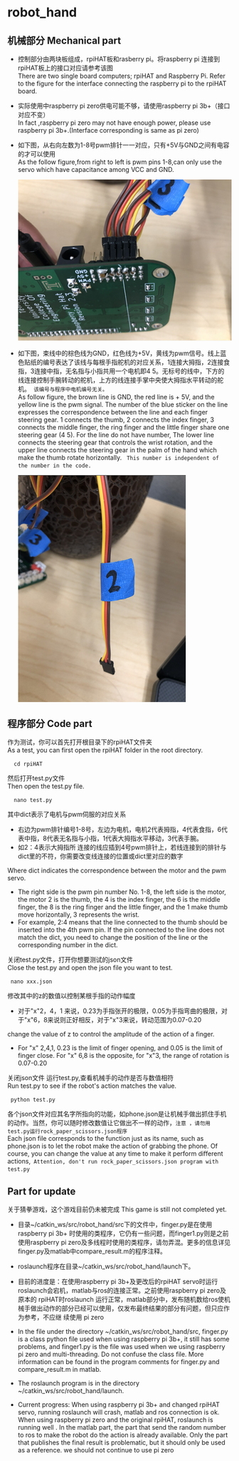 # robot_hand
## 机械部分 Mechanical part
* 控制部分由两块板组成，rpiHAT板和rasberry pi。将raspberry pi 连接到rpiHAT板上的接口对应请参考该图  
  There are two single board computers; rpiHAT and Raspberry Pi. Refer to the figure for the interface connecting the raspberry pi to     the rpiHAT board.

* 实际使用中raspberry pi zero供电可能不够，请使用raspberry pi 3b+（接口对应不变）  
  In fact ,raspberry pi zero may not have enough power, please use raspberry pi 3b+.(Interface corresponding is same as pi zero)

* 如下图，从右向左数为1-8号pwm排针一一对应，只有+5V与GND之间有电容的才可以使用  
  As the follow figure,from right to left is pwm pins 1-8,can only use the servo which have capacitance among VCC and GND.
  
  ![image](image/2.png?tree=true " 2 ")

* 如下图，束线中的棕色线为GND，红色线为+5V，黄线为pwm信号。线上蓝色贴纸的编号表达了该线与每根手指舵机的对应关系，1连接大拇指，2连接食指，3连接中指，无名指与小指共用一个电机即4 5。无标号的线中，下方的     线连接控制手腕转动的舵机，上方的线连接手掌中央使大拇指水平转动的舵机。` 该编号与程序中电机编号无关。`   
  As follow figure, the brown line is GND, the red line is + 5V, and the yellow line is the pwm signal. The number of the blue sticker on the line expresses the correspondence between the line and each finger steering         gear. 1 connects the thumb,     2 connects the index finger, 3 connects the middle finger, the ring finger and the little finger share one steering gear (4 5). For the line do not have number, The lower line       connects the steering gear that controls the wrist     rotation, and the upper line connects the steering gear      in the palm of the hand which make the thumb rotate horizontally. ` This number is independent of the number in the code.`

  ![image](image/1.png?tree=true " 1 ")

## 程序部分 Code part
  作为测试，你可以首先打开根目录下的rpiHAT文件夹   
  As a test, you can first open the rpiHAT folder in the root directory.  
  
      cd rpiHAT
      
  然后打开test.py文件  
  Then open the test.py file.  
  
      nano test.py
      
  其中dict表示了电机与pwm伺服的对应关系  
  * 右边为pwm排针编号1-8号，左边为电机，电机2代表拇指，4代表食指，6代表中指，8代表无名指与小指，1代表大拇指水平移动，3代表手腕。  
  * 如2：4表示大拇指所   连接的线应插到4号pwm排针上，若线连接到的排针与dict里的不符，你需要改变线连接的位置或dict里对应的数字  
  
  Where dict indicates the correspondence between the motor and the pwm servo.  
  * The right side is the pwm pin number No. 1-8, the left side is the motor, the motor 2 is the thumb, the 4 is the index finger, the 6     is the middle finger, the 8 is the ring finger and the little finger, and the 1 make thumb move horizontally, 3 represents the           wrist.  
  * For example, 2:4 means that the line connected to the thumb should be inserted into the 4th pwm pin. If the pin connected to the         line does not match the dict, you need to change the position of the line or the corresponding number in the dict.  
  
 关闭test.py文件，打开你想要测试的json文件  
 Close the test.py and open the json file you want to test.
 
     nano xxx.json
     
修改其中的z的数值以控制某根手指的动作幅度
* 对于"x"2，4，1 来说，0.23为手指张开的极限，0.05为手指弯曲的极限，对于"x"6，8来说则正好相反，对于"x"3来说，转动范围为0.07-0.20  

change the value of z to control the amplitude of the action of a finger.  
* For "x" 2,4,1, 0.23 is the limit of finger opening, and 0.05 is the limit of finger close. For "x" 6,8 is the opposite, for "x"3, the range of rotation is 0.07-0.20  

关闭json文件 运行test.py,查看机械手的动作是否与数值相符  
Run test.py to see if the robot's action matches the value.  
     
     python test.py    
     
各个json文件对应其名字所指向的功能，如phone.json是让机械手做出抓住手机的动作。当然，你可以随时修改数值让它做出不一样的动作，`注意 ，请勿用test.py运行rock_paper_scissors.json程序`  
Each json file corresponds to the function just as its name, such as phone.json is to let the robot make the action of grabbing the phone. Of course, you can change the value at any time to make it perform different actions,` Attention, don't run rock_paper_scissors.json program with test.py`
  
## Part for update
关于猜拳游戏，这个游戏目前仍未被完成 This game is still not completed yet.
* 目录~/catkin_ws/src/robot_hand/src下的文件中，finger.py是在使用raspberry pi 3b+ 时使用的类程序，它仍有一些问题，而finger1.py则是之前使用raspberry pi zero及多线程时使用的类程序，请勿弄混。更多的信息详见finger.py及matlab中compare_result.m的程序注释。
* roslaunch程序在目录~/catkin_ws/src/robot_hand/launch下。
* 目前的进度是：在使用raspberry pi 3b+及更改后的rpiHAT servo时运行roslaunch会宕机，matlab与ros的连接正常。之前使用raspberry pi zero及原本的       rpiHAT时roslaunch 运行正常，matlab部分中，发布随机数给ros使机械手做出动作的部分已经可以使用，仅发布最终结果的部分有问题，但只应作为参考，不应继     续使用 pi zero


* In the file under the directory ~/catkin_ws/src/robot_hand/src, finger.py is a class python file used when using raspberry pi 3b+, it   still has some problems, and finger1.py is the file was used when we using raspberry pi zero and multi-threading. Do not confuse the     class file. More information can be found in the program comments for finger.py and compare_result.m in matlab. 
* The roslaunch program is in the directory ~/catkin_ws/src/robot_hand/launch.
* Current progress: When using raspberry pi 3b+ and changed rpiHAT servo, running roslaunch will crash, matlab and ros connection is ok.   When using raspberry pi zero and the original rpiHAT, roslaunch is running well . In the matlab part, the part that send the random     number to ros to make the robot do the action is already available. Only the part that publishes the final result is problematic, but   it should only be used as a reference. we should not continue to use pi zero

